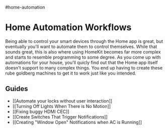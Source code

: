 #home-automation 

# Home Automation Workflows

Being able to control your smart devices through the Home app is great, but eventually you'll want to automate them to control themselves. While that sounds great, this is also where using HomeKit becomes far more complex and starts to resemble programming to some degree. As you come up with automations for your house, you'll quicly find out that the Home app itself doesn't support to many complex things. You end up having to create these rube goldberg machines to get it to work just like you intended. 

## Guides

- [[Automate your locks without user interaction]]
- [[Turning Off Lights When There is No Motion]]
- [[Fixing buggy HDMI CEC]]
- [[Create Switches That Trigger Notifications]]
- [[Creating "Window Open" Notifications when AC is Running]]